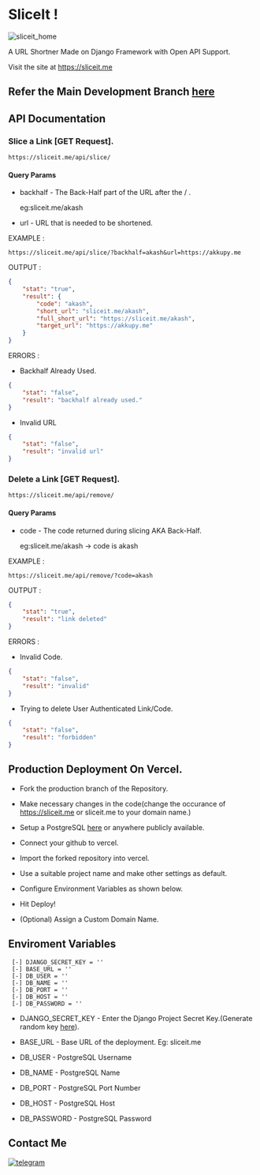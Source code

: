 # SliceIt !

![sliceit_home](https://github.com/akkupy/sliceit/assets/69421964/f4e4b891-6e79-4c92-92ce-4224bbcf56e7)

A URL Shortner Made on Django Framework with Open API Support.

Visit the site at https://sliceit.me

## Refer the Main Development Branch [here](https://github.com/akkupy/sliceit)

## API Documentation

### Slice a Link [GET Request].

```
https://sliceit.me/api/slice/
```
#### Query Params

* backhalf - The Back-Half part of the URL after the / .

    eg:sliceit.me/akash

* url - URL that is needed to be shortened.

EXAMPLE :

```
https://sliceit.me/api/slice/?backhalf=akash&url=https://akkupy.me
```

OUTPUT :

```json
{
    "stat": "true",
    "result": {
        "code": "akash",
        "short_url": "sliceit.me/akash",
        "full_short_url": "https://sliceit.me/akash",
        "target_url": "https://akkupy.me"
    }
}
```
ERRORS :

* Backhalf Already Used.

```json
{
    "stat": "false",
    "result": "backhalf already used."
}
```
* Invalid URL

```json
{
    "stat": "false",
    "result": "invalid url"
}
```

### Delete a Link [GET Request].

```
https://sliceit.me/api/remove/
```

#### Query Params

* code - The code returned during slicing AKA Back-Half.

    eg:sliceit.me/akash -> code is akash


EXAMPLE :

```
https://sliceit.me/api/remove/?code=akash
```

OUTPUT :

```json
{
    "stat": "true",
    "result": "link deleted"
}
```
ERRORS :

* Invalid Code.

```json
{
    "stat": "false",
    "result": "invalid"
}
```

* Trying to delete User Authenticated Link/Code.

```json
{
    "stat": "false",
    "result": "forbidden"
}
```

## Production Deployment On Vercel.

* Fork the production branch of the Repository.

* Make necessary changes in the code(change the occurance of https://sliceit.me or sliceit.me to your domain name.)

* Setup a PostgreSQL [here](https://supabase.com/) or anywhere publicly available.

* Connect your github to vercel.

* Import the forked repository into vercel.

* Use a suitable project name and make other settings as default.

* Configure Environment Variables as shown below.

* Hit Deploy!

* (Optional) Assign a Custom Domain Name.

## Enviroment Variables 

```
 [-] DJANGO_SECRET_KEY = ''
 [-] BASE_URL = ''
 [-] DB_USER = ''
 [-] DB_NAME = ''
 [-] DB_PORT = ''
 [-] DB_HOST = ''
 [-] DB_PASSWORD = ''
```

* DJANGO_SECRET_KEY - Enter the Django Project Secret Key.(Generate random key [here](https://djecrety.ir/)).

* BASE_URL - Base URL of the deployment. Eg: sliceit.me

* DB_USER - PostgreSQL Username

* DB_NAME - PostgreSQL Name

* DB_PORT - PostgreSQL Port Number

* DB_HOST - PostgreSQL Host

* DB_PASSWORD - PostgreSQL Password

## Contact Me
 [![telegram](https://img.shields.io/badge/Akku-000000?style=for-the-badge&logo=telegram)](https://t.me/akkupy)

